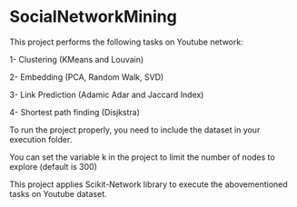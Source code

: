 # SocialNetworkMining

This project performs the following tasks on Youtube network:

1- Clustering (KMeans and Louvain)

2- Embedding (PCA, Random Walk, SVD)

3- Link Prediction (Adamic Adar and Jaccard Index)

4- Shortest path finding (Disjkstra)

To run the project properly, you need to include the dataset in your execution folder. 

You can set the variable k in the project to limit the number of nodes to explore (default is 300)

This project applies Scikit-Network library to execute the abovementioned tasks on Youtube dataset.
